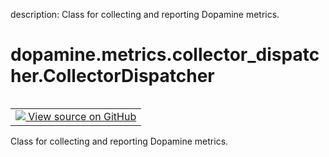 description: Class for collecting and reporting Dopamine metrics.

<div itemscope itemtype="http://developers.google.com/ReferenceObject">
<meta itemprop="name" content="dopamine.metrics.collector_dispatcher.CollectorDispatcher" />
<meta itemprop="path" content="Stable" />
</div>

# dopamine.metrics.collector_dispatcher.CollectorDispatcher

<!-- Insert buttons and diff -->

<table class="tfo-notebook-buttons tfo-api nocontent" align="left">
<td>
  <a target="_blank" href="https://github.com/google/dopamine/tree/master/dopamine/metrics/collector_dispatcher.py#L74-L117">
    <img src="https://www.tensorflow.org/images/GitHub-Mark-32px.png" />
    View source on GitHub
  </a>
</td>
</table>



Class for collecting and reporting Dopamine metrics.

<!-- Placeholder for "Used in" -->


